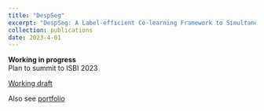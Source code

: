 ```yaml
---
title: "DespSeg"
excerpt: "DespSeg: A Label-efficient Co-learning Framework to Simultaneously Reduce Speckle Noise and Segment Retinal Layers for Visible Light Oct Image"
collection: publications
date: 2023-4-01
---
```

**Working in progress**
<br/>
Plan to summit to ISBI 2023

[Working draft](https://tianyiye98.github.io/page/files/Retina_Vessel_Image_Segmentation_Final.pdf)

Also see [portfolio](https://tianyiye98.github.io/page/portfolio/DespSeg)
